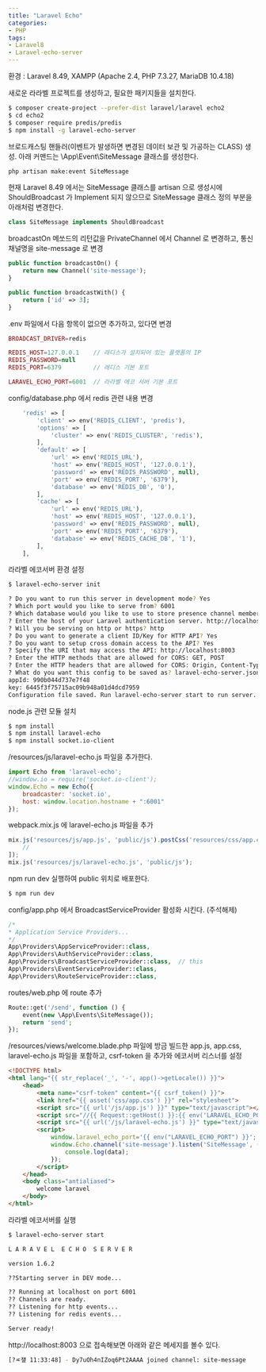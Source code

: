 ```yaml
---
title: "Laravel Echo"
categories: 
- PHP
tags:
- Laravel8
- Laravel-echo-server
---
```


환경 : Laravel 8.49, XAMPP (Apache 2.4, PHP 7.3.27, MariaDB 10.4.18) 


새로운 라라벨 프로젝트를 생성하고, 필요한 패키지들을 설치한다.

```bash
$ composer create-project --prefer-dist laravel/laravel echo2
$ cd echo2
$ composer require predis/predis
$ npm install -g laravel-echo-server
```

브로드캐스팅 핸들러(이벤트가 발생하면 변경된 데이터 보관 및 가공하는 CLASS) 생성. 아래 커맨드는 \App\Event\SiteMessage 클래스를 생성한다. 

```bash
php artisan make:event SiteMessage
```

현재 Laravel 8.49 에서는 SiteMessage 클래스를 artisan 으로 생성시에 ShouldBroadcast 가 Implement 되지 않으므로 SiteMessage 클래스 정의 부분을 아래처럼 변경한다.

```php
class SiteMessage implements ShouldBroadcast
```

broadcastOn 메쏘드의 리턴값을 PrivateChannel 에서 Channel 로 변경하고, 통신 채널명을 site-message 로 변경

```php
public function broadcastOn() {
    return new Channel('site-message');
}

public function broadcastWith() {
    return ['id' => 3];
}
```

.env 파일에서 다음 항목이 없으면 추가하고, 있다면 변경

```php
BROADCAST_DRIVER=redis

REDIS_HOST=127.0.0.1    // 래디스가 설치되어 있는 플랫폼의 IP 
REDIS_PASSWORD=null
REDIS_PORT=6379         // 래디스 기본 포트

LARAVEL_ECHO_PORT=6001  // 라라벨 에코 서버 기본 포트
```

config/database.php 에서 redis 관련 내용 변경

```php
    'redis' => [
        'client' => env('REDIS_CLIENT', 'predis'),
        'options' => [
            'cluster' => env('REDIS_CLUSTER', 'redis'),            
        ],
        'default' => [
            'url' => env('REDIS_URL'),
            'host' => env('REDIS_HOST', '127.0.0.1'),
            'password' => env('REDIS_PASSWORD', null),
            'port' => env('REDIS_PORT', '6379'),
            'database' => env('REDIS_DB', '0'),
        ],
        'cache' => [
            'url' => env('REDIS_URL'),
            'host' => env('REDIS_HOST', '127.0.0.1'),
            'password' => env('REDIS_PASSWORD', null),
            'port' => env('REDIS_PORT', '6379'),
            'database' => env('REDIS_CACHE_DB', '1'),
        ],
    ],
```

라라벨 에코서버 환경 설정

```bash 
$ laravel-echo-server init

? Do you want to run this server in development mode? Yes
? Which port would you like to serve from? 6001
? Which database would you like to use to store presence channel members? redis
? Enter the host of your Laravel authentication server. http://localhost:8003
? Will you be serving on http or https? http
? Do you want to generate a client ID/Key for HTTP API? Yes
? Do you want to setup cross domain access to the API? Yes
? Specify the URI that may access the API: http://localhost:8003
? Enter the HTTP methods that are allowed for CORS: GET, POST
? Enter the HTTP headers that are allowed for CORS: Origin, Content-Type, X-Auth
? What do you want this config to be saved as? laravel-echo-server.json
appId: 990b044d737e7f48
key: 6445f3f75715ac09b948a01d4dcd7959
Configuration file saved. Run laravel-echo-server start to run server.
```

node.js 관련 모듈 설치

```bash
$ npm install
$ npm install laravel-echo
$ npm install socket.io-client
```

/resources/js/laravel-echo.js 파일을 추가한다.

```js
import Echo from 'laravel-echo';
//window.io = require('socket.io-client');
window.Echo = new Echo({
    broadcaster: 'socket.io',
    host: window.location.hostname + ":6001"
});
```

webpack.mix.js 에 laravel-echo.js 파일을 추가

```js
mix.js('resources/js/app.js', 'public/js').postCss('resources/css/app.css', 'public/css', [
    //
]);
mix.js('resources/js/laravel-echo.js', 'public/js');
```

npm run dev 실행하여 public 위치로 배포한다.

```bash
$ npm run dev
```

config/app.php 에서 BroadcastServiceProvider 활성화 시킨다. (주석해제)

```php
/*
* Application Service Providers...
*/
App\Providers\AppServiceProvider::class,
App\Providers\AuthServiceProvider::class,
App\Providers\BroadcastServiceProvider::class,  // this
App\Providers\EventServiceProvider::class,
App\Providers\RouteServiceProvider::class,
```

routes/web.php 에 route 추가

```php
Route::get('/send', function () {
    event(new \App\Events\SiteMessage());
    return 'send';
});
```

/resources/views/welcome.blade.php 파일에 방금 빌드한 app.js, app.css, laravel-echo.js 파일을 포함하고, csrf-token 을 추가와 에코서버 리스너를 설정


```html
<!DOCTYPE html>
<html lang="{{ str_replace('_', '-', app()->getLocale()) }}">
    <head>
        <meta name="csrf-token" content="{{ csrf_token() }}">
        <link href="{{ asset('css/app.css') }}" rel="stylesheet">
        <script src="{{ url('/js/app.js') }}" type="text/javascript"></script>
        <script src="//{{ Request::getHost() }}:{{ env('LARAVEL_ECHO_PORT') }}/socket.io/socket.io.js"></script>
        <script src="{{ url('/js/laravel-echo.js') }}" type="text/javascript"></script>
        <script>
            window.laravel_echo_port='{{ env("LARAVEL_ECHO_PORT") }}';
            window.Echo.channel('site-message').listen('SiteMessage', (data) => {
                console.log(data);
            });
        </script>
    </head>
    <body class="antialiased">
        welcome laravel
    </body>
</html>
```

라라벨 에코서버를 실행

```bash 
$ laravel-echo-server start

L A R A V E L  E C H O  S E R V E R

version 1.6.2

??Starting server in DEV mode...

?? Running at localhost on port 6001
?? Channels are ready.
?? Listening for http events...
?? Listening for redis events...

Server ready!
```

http://localhost:8003 으로 접속해보면 아래와 같은 메세지를 볼수 있다.

```bash
[?ㅼ쟾 11:33:48] - Dy7uOh4nIZoq6Pt2AAAA joined channel: site-message
```

